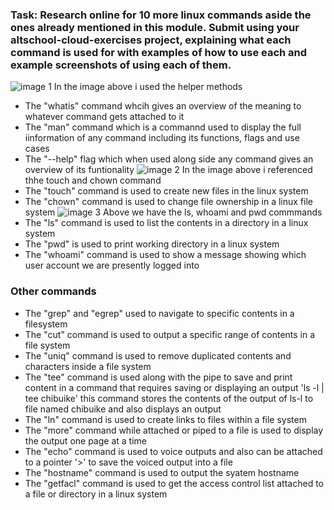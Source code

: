 ### Task: Research online for 10 more linux commands aside the ones already mentioned in this module. Submit using your altschool-cloud-exercises project, explaining what each command is used for with examples of how to use each and example screenshots of using each of them.
![image 1](https://github.com/scarnation/Cloud-Sem/blob/main/Exercise%202%20commands/ScarCodes%20%5BRunning%5D%20-%20Oracle%20VM%20VirtualBox%2010_11_2022%204_13_12%20PM.png)
In the image above i used the helper methods
- The "whatis" command whcih gives an overview of the meaning to whatever command gets attached to it 
- The "man" command which is a commannd used to display the full iinformation of any command including its functions, flags and use cases 
- The "--help" flag which when used along side any command gives an overview of its funtionality 
![image 2](https://github.com/scarnation/Cloud-Sem/blob/main/Exercise%202%20commands/ScarCodes%20%5BRunning%5D%20-%20Oracle%20VM%20VirtualBox%2010_11_2022%204_35_37%20PM.png)
In the image above i referenced thhe touch and chown command
- The "touch" command is used to create new files in the linux system 
- The "chown" command is used to change file ownership in a linux file system 
![image 3](https://github.com/scarnation/Cloud-Sem/blob/main/Exercise%202%20commands/ScarCodes%20%5BRunning%5D%20-%20Oracle%20VM%20VirtualBox%2010_11_2022%204_37_33%20PM.png)
Above we have the ls, whoami and pwd commmands 
- The "ls" command is used to list the contents in a directory in a linux system 
- The "pwd" is used to print working directory  in a linux system 
- The "whoami" command is used to show a message showing which user account we are presently logged into
### Other commands 
- The "grep" and "egrep" used to navigate to specific contents in a filesystem 
- The "cut" command is used to output a specific range of contents in a file system
- The "uniq" command is used to remove duplicated contents and characters inside a file system 
- The "tee" command is used along with the pipe to save and print content in a command that requires saving or displaying an output 'ls -l  | tee chibuike' this command stores the contents of the output of ls-l to file named chibuike and also displays an output
- The "ln" command is used to create links to files within a file system 
- The "more" command while attached or piped to a file is used to display the output one page at a time 
- The "echo" command is used to voice outputs and also can be attached to a pointer '>' to save the voiced output into a file 
- The "hostname" command is used to output the syatem hostname 
- The "getfacl" command is used to get the access control list attached to a file or directory in a linux system 

